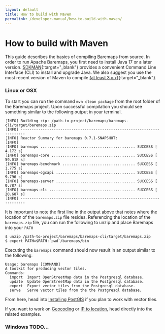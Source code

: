 ```yaml
---
layout: default
title: How to build with Maven
permalink: /developer-manual/how-to-build-with-maven/
---
```


# How to build with Maven

This guide describes the basics of compiling Baremaps from source. In order to run Apache Baremaps, you first need to install Java 17 or a later version.
[SDKMAN](https://sdkman.io/){:target="_blank"} provides a convenient Command Line Interface (CLI) to install and upgrade Java. We also suggest you use the most recent version of Maven
to compile [(at least 3.x.x)](https://maven.apache.org/download.cgi){:target="_blank"}. 

### Linux or OSX

To start you can run the command `mvn clean package` from the root folder of the Baremaps project.  Upon successful
compilation you should see something similar to the following output in your terminal. 
```
[INFO] Building zip: /path-to-project/baremaps/baremaps-cli/target/baremaps.zip
[INFO] ------------------------------------------------------------------------
[INFO] Reactor Summary for baremaps 0.7.1-SNAPSHOT:
[INFO] 
[INFO] baremaps ........................................... SUCCESS [  4.172 s]
[INFO] baremaps-core ...................................... SUCCESS [ 59.018 s]
[INFO] baremaps-benchmark ................................. SUCCESS [  1.775 s]
[INFO] baremaps-ogcapi .................................... SUCCESS [  9.796 s]
[INFO] baremaps-server .................................... SUCCESS [  0.787 s]
[INFO] baremaps-cli ....................................... SUCCESS [ 20.687 s]
[INFO] ------------------------------------------------------------------------
```

It is important to note the first line in the output above that notes where the location of the `baremaps.zip` file resides.
Referencing the location of the `baremaps.zip` file, you can run the following to unzip 
and place Baremaps into your `PATH`
```
$ unzip /path-to-project/baremaps/baremaps-cli/target/baremaps.zip
$ export PATH=$PATH:`pwd`/baremaps/bin
```

Executing the `baremaps` command should now result in an output similar to the following:

```
Usage: baremaps [COMMAND]
A toolkit for producing vector tiles.
Commands:
  import  Import OpenStreetMap data in the Postgresql database.
  update  Update OpenStreetMap data in the Postgresql database.
  export  Export vector tiles from the Postgresql database.
  serve   Serve vector tiles from the the Postgresql database.
```

From here, head into [Installing PostGIS](/getting-started/installing-postgis/) if you plan to work with vector tiles.

If you want to work on [Geocoding](/examples/geocoding/) or
[IP to location](/examples/ip-to-location/), head directly into the related examples.

### Windows TODO...

